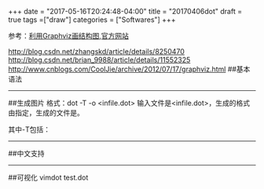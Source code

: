 +++
date = "2017-05-16T20:24:48-04:00"
title = "20170406dot"
draft = true
tags =["draw"]
categories = ["Softwares"]
+++

参考：[利用Graphviz画结构图][1],[官方网站][2]


http://blog.csdn.net/zhangskd/article/details/8250470
http://blog.csdn.net/brian_9988/article/details/11552325
http://www.cnblogs.com/CoolJie/archive/2012/07/17/graphviz.html
##基本语法


---
##生成图片
格式：dot -T <type> -o<outfile> <infile.dot>
输入文件是<infile.dot>，生成的格式由<type>指定，生成的文件是<outfile>。
 
其中-T<type>包括：


---
##中文支持

---
##可视化
vimdot test.dot 


  [1]: http://www.cnblogs.com/sld666666/archive/2010/06/25/1765510.html
  [2]: http://www.graphviz.org/